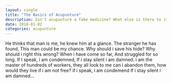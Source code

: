 ```yaml
---
layout: single
title: "The Basics of Acupunture"
description: Isn't acupunture a fake medicine? What else is there to it?
date: 2018-01-02 
categories: acupunture
---
```


<p>He thinks that man is me,
he knew him at a glance.
The stranger he has found,
This man could be my chance.
Why should i save his hide?
Why should i right this wrong?
When i have come so far,
And struggled for so long.
If I speak, i am condemned,
If i stay silent i am damned.
i am the master of hundreds of workers,
they all look to me
can i abandon them, how would they live
if i am not free?
if i speak, i am condemend
If i stay silent i am damned...
</p>